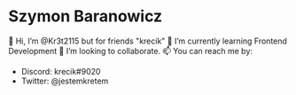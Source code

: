 # Szymon Baranowicz 
👋 Hi, I’m @Kr3t2115 but for friends "krecik"
🌱 I’m currently learning Frontend Development
💞️ I’m looking to collaborate.
📫 You can reach me by:
- Discord: krecik#9020
- Twitter: @jestemkretem

<!---
Kr3t2115/Kr3t2115 is a ✨ special ✨ repository because its `README.md` (this file) appears on your GitHub profile.
You can click the Preview link to take a look at your changes.
--->
